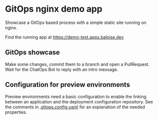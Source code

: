# GitOps nginx demo app

Showcase a GitOps based process with a simple static site running on nginx.

Find the running app at https://demo-test.apps.baloise.dev

## GitOps showcase

Make some changes, commit them to a branch and open a PullRequest. Wait for the ChatOps Bot to reply with an intro message.

## Configuration for preview environments

Preview environments need a basic configuration to enable the linking between an application and the deployment configuration repository.
See the comments in [.gitops.config.yaml](./.gitops.config.yaml) for an explanation of the needed properties.


